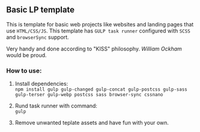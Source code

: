 ## Basic LP template

This is template for basic web projects like websites and landing pages that use `HTML/CSS/JS`. This template has `GULP task runner` configured with `SCSS` and `browserSync` support.

Very handy and done according to "KISS" philosophy. _William Ockham_ would be proud.

### How to use:

1) Install dependencies:  
`npm install gulp gulp-changed gulp-concat gulp-postcss gulp-sass gulp-terser gulp-webp postcss sass browser-sync cssnano`


2) Rund task runner with command:  
`gulp`


3) Remove unwanted teplate assets and have fun with your own.